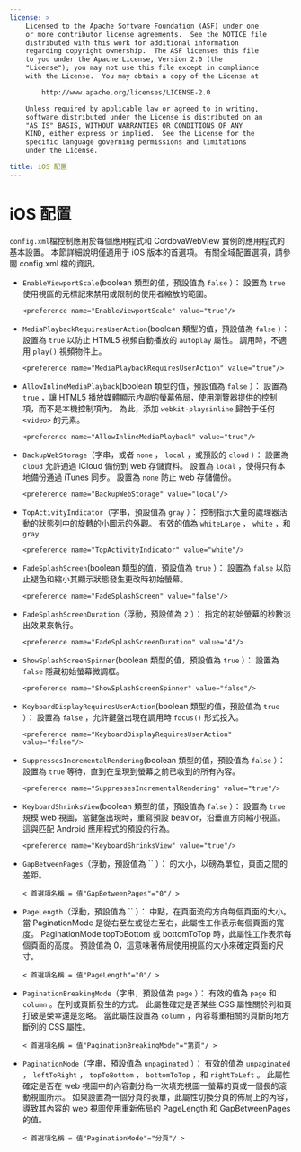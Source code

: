 ```yaml
---
license: >
    Licensed to the Apache Software Foundation (ASF) under one
    or more contributor license agreements.  See the NOTICE file
    distributed with this work for additional information
    regarding copyright ownership.  The ASF licenses this file
    to you under the Apache License, Version 2.0 (the
    "License"); you may not use this file except in compliance
    with the License.  You may obtain a copy of the License at

        http://www.apache.org/licenses/LICENSE-2.0

    Unless required by applicable law or agreed to in writing,
    software distributed under the License is distributed on an
    "AS IS" BASIS, WITHOUT WARRANTIES OR CONDITIONS OF ANY
    KIND, either express or implied.  See the License for the
    specific language governing permissions and limitations
    under the License.

title: iOS 配置
---
```


# iOS 配置

`config.xml`檔控制應用於每個應用程式和 CordovaWebView 實例的應用程式的基本設置。 本節詳細說明僅適用于 iOS 版本的首選項。 有關全域配置選項，請參閱 config.xml 檔的資訊。

*   `EnableViewportScale`(boolean 類型的值，預設值為 `false` ）： 設置為 `true` 使用視區的元標記來禁用或限制的使用者縮放的範圍。
    
        <preference name="EnableViewportScale" value="true"/>
        

*   `MediaPlaybackRequiresUserAction`(boolean 類型的值，預設值為 `false` ）： 設置為 `true` 以防止 HTML5 視頻自動播放的 `autoplay` 屬性。 調用時，不適用 `play()` 視頻物件上。
    
        <preference name="MediaPlaybackRequiresUserAction" value="true"/>
        

*   `AllowInlineMediaPlayback`(boolean 類型的值，預設值為 `false` ）： 設置為 `true` ，讓 HTML5 播放媒體顯示*內聯*的螢幕佈局，使用瀏覽器提供的控制項，而不是本機控制項內。 為此，添加 `webkit-playsinline` 歸咎于任何 `<video>` 的元素。
    
        <preference name="AllowInlineMediaPlayback" value="true"/>
        

*   `BackupWebStorage`（字串，或者 `none` ， `local` ，或預設的 `cloud` ）： 設置為 `cloud` 允許通過 iCloud 備份到 web 存儲資料。 設置為 `local` ，使得只有本地備份通過 iTunes 同步。 設置為 `none` 防止 web 存儲備份。
    
        <preference name="BackupWebStorage" value="local"/>
        

*   `TopActivityIndicator`（字串，預設值為 `gray` ）： 控制指示大量的處理器活動的狀態列中的旋轉的小圖示的外觀。 有效的值為 `whiteLarge` ， `white` ，和`gray`.
    
        <preference name="TopActivityIndicator" value="white"/>
        

*   `FadeSplashScreen`(boolean 類型的值，預設值為 `true` ）： 設置為 `false` 以防止褪色和縮小其顯示狀態發生更改時初始螢幕。
    
        <preference name="FadeSplashScreen" value="false"/>
        

*   `FadeSplashScreenDuration`（浮動，預設值為 `2` ）： 指定的初始螢幕的秒數淡出效果來執行。
    
        <preference name="FadeSplashScreenDuration" value="4"/>
        

*   `ShowSplashScreenSpinner`(boolean 類型的值，預設值為 `true` ）： 設置為 `false` 隱藏初始螢幕微調框。
    
        <preference name="ShowSplashScreenSpinner" value="false"/>
        

*   `KeyboardDisplayRequiresUserAction`(boolean 類型的值，預設值為 `true` ）： 設置為 `false` ，允許鍵盤出現在調用時 `focus()` 形式投入。
    
        <preference name="KeyboardDisplayRequiresUserAction" value="false"/>
        

*   `SuppressesIncrementalRendering`(boolean 類型的值，預設值為 `false` ）： 設置為 `true` 等待，直到在呈現到螢幕之前已收到的所有內容。
    
        <preference name="SuppressesIncrementalRendering" value="true"/>
        

*   `KeyboardShrinksView`(boolean 類型的值，預設值為 `false` ）： 設置為 `true` 規模 web 視圖，當鍵盤出現時，重寫預設 beavior，沿垂直方向縮小視區。 這與匹配 Android 應用程式的預設的行為。
    
        <preference name="KeyboardShrinksView" value="true"/>
        

*   `GapBetweenPages`（浮動，預設值為 `` ）： 的大小，以磅為單位，頁面之間的差距。
    
        < 首選項名稱 = 值"GapBetweenPages"="0"/ >
        

*   `PageLength`（浮動，預設值為 `` ）： 中點，在頁面流的方向每個頁面的大小。 當 PaginationMode 是從右至左或從左至右，此屬性工作表示每個頁面的寬度。 PaginationMode topToBottom 或 bottomToTop 時，此屬性工作表示每個頁面的高度。 預設值為 0，這意味著佈局使用視區的大小來確定頁面的尺寸。
    
        < 首選項名稱 = 值"PageLength"="0"/ >
        

*   `PaginationBreakingMode`（字串，預設值為 `page` ）： 有效的值為 `page` 和 `column` 。在列或頁斷發生的方式。 此屬性確定是否某些 CSS 屬性關於列和頁打破是榮幸還是忽略。 當此屬性設置為 `column` ，內容尊重相關的頁斷的地方斷列的 CSS 屬性。
    
        < 首選項名稱 = 值"PaginationBreakingMode"="第頁"/ >
        

*   `PaginationMode`（字串，預設值為 `unpaginated` ）： 有效的值為 `unpaginated` ， `leftToRight` ， `topToBottom` ， `bottomToTop` ，和 `rightToLeft` 。 此屬性確定是否在 web 視圖中的內容劃分為一次填充視圖一螢幕的頁或一個長的滾動視圖所示。 如果設置為一個分頁的表單，此屬性切換分頁的佈局上的內容，導致其內容的 web 視圖使用重新佈局的 PageLength 和 GapBetweenPages 的值。
    
        < 首選項名稱 = 值"PaginationMode"="分頁"/ >